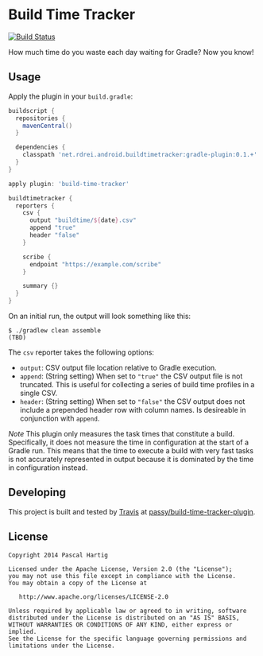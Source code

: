 # Build Time Tracker
[![Build Status](https://travis-ci.org/passy/build-time-tracker-plugin.svg?branch=master)](https://travis-ci.org/passy/build-time-tracker-plugin)

How much time do you waste each day waiting for Gradle? Now you know!

Usage
-----

Apply the plugin in your `build.gradle`:

```groovy
buildscript {
  repositories {
    mavenCentral()
  }

  dependencies {
    classpath 'net.rdrei.android.buildtimetracker:gradle-plugin:0.1.+'
  }
}

apply plugin: 'build-time-tracker'

buildtimetracker {
  reporters {
    csv {
      output "buildtime/${date}.csv"
      append "true"
      header "false"
    }

    scribe {
      endpoint "https://example.com/scribe"
    }

    summary {}
  }
}
```

On an initial run, the output will look something like this:
```
$ ./gradlew clean assemble
(TBD)
```

The `csv` reporter takes the following options:

* `output`: CSV output file location relative to Gradle execution.
* `append`: (String setting) When set to `"true"` the CSV output file is
   not truncated. This is useful for collecting a series of build time
   profiles in a single CSV.
* `header`: (String setting) When set to `"false"` the CSV output does not
   include a prepended header row with column names. Is desireable in
   conjunction with `append`.

_Note_ This plugin only measures the task times that constitute a build.
Specifically, it does not measure the time in configuration at the start
of a Gradle run. This means that the time to execute a build with very fast
tasks is not accurately represented in output because it is dominated by
the time in configuration instead.


Developing
----------

This project is built and tested by [Travis](https://travis-ci.org) at
[passy/build-time-tracker-plugin](https://travis-ci.org/passy/build-time-tracker-plugin).

License
--------

    Copyright 2014 Pascal Hartig

    Licensed under the Apache License, Version 2.0 (the "License");
    you may not use this file except in compliance with the License.
    You may obtain a copy of the License at

       http://www.apache.org/licenses/LICENSE-2.0

    Unless required by applicable law or agreed to in writing, software
    distributed under the License is distributed on an "AS IS" BASIS,
    WITHOUT WARRANTIES OR CONDITIONS OF ANY KIND, either express or implied.
    See the License for the specific language governing permissions and
    limitations under the License.
